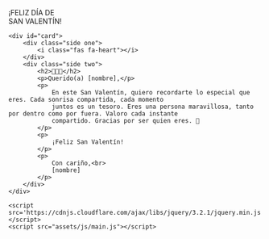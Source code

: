 <!DOCTYPE html>
<html lang="es">

<head>
    <meta charset="UTF-8">
    <meta name="viewport" content="width=device-width, initial-scale=1.0">
    <link rel="shortcut icon" href="assets/img/favicon.png" type="image/x-icon">
    <link rel="stylesheet" href="assets/css/style.css">
    <link rel="stylesheet" href="https://cdnjs.cloudflare.com/ajax/libs/font-awesome/5.15.4/css/all.min.css">
    <title>Feliz San Valentín</title>
</head>

<body>
    <div class="valentines-day">
        <div class="envelope"></div>
        <div class="heart"></div>
        <div class="text">¡FELIZ DÍA DE<br>SAN VALENTÍN!</div>
        <div class="front"></div>
    </div>

    <div id="card">
        <div class="side one">
            <i class="fas fa-heart"></i>
        </div>
        <div class="side two">
            <h2>🌷🌷🌷</h2>
            <p>Querido(a) [nombre],</p>
            <p>
                En este San Valentín, quiero recordarte lo especial que eres. Cada sonrisa compartida, cada momento
                juntos es un tesoro. Eres una persona maravillosa, tanto por dentro como por fuera. Valoro cada instante
                compartido. Gracias por ser quien eres. 🫶
            </p>
            <p>
                ¡Feliz San Valentín!
            </p>
            <p>
                Con cariño,<br>
                [nombre]
            </p>
        </div>
    </div>

    <script src='https://cdnjs.cloudflare.com/ajax/libs/jquery/3.2.1/jquery.min.js'></script>
    <script src="assets/js/main.js"></script>
</body>

</html>
